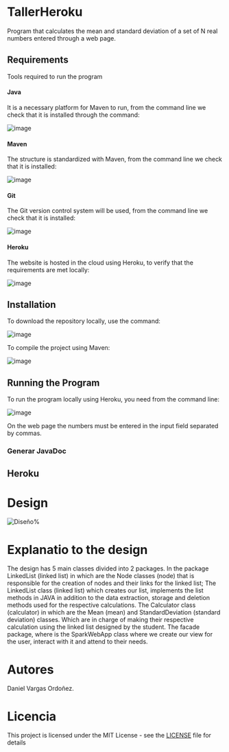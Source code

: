 # TallerHeroku

Program that calculates the mean and standard deviation of a set of N real numbers entered through a web page.

## Requirements

Tools required to run the program

#### Java

It is a necessary platform for Maven to run, from the command line we check that it is installed through the command:

![image](https://user-images.githubusercontent.com/50029247/107102176-a6e40600-67e7-11eb-8d10-780d59081bd4.png)

#### Maven

The structure is standardized with Maven, from the command line we check that it is installed:

![image](https://user-images.githubusercontent.com/50029247/107102289-06daac80-67e8-11eb-84cc-033d988321ac.png)


#### Git

The Git version control system will be used, from the command line we check that it is installed:

![image](https://user-images.githubusercontent.com/50029247/107102338-2eca1000-67e8-11eb-8743-0d0ae69bb1ac.png)

#### Heroku

The website is hosted in the cloud using Heroku, to verify that the requirements are met locally:

![image](https://user-images.githubusercontent.com/50029247/107102505-a5670d80-67e8-11eb-8092-3b45a084d9f5.png)

## Installation

To download the repository locally, use the command:

![image](https://user-images.githubusercontent.com/50029247/107102690-435ad800-67e9-11eb-8397-2fe8576a4273.png)

To compile the project using Maven:

![image](https://user-images.githubusercontent.com/50029247/107102739-5ff71000-67e9-11eb-9362-748893a253ad.png)


## Running the Program

To run the program locally using Heroku, you need from the command line:

![image](https://user-images.githubusercontent.com/50029247/107102947-f3304580-67e9-11eb-9d1e-7200b083e027.png)

On the web page the numbers must be entered in the input field separated by commas.

### Generar JavaDoc


## Heroku


# Design

![Diseño](https://user-images.githubusercontent.com/50029247/107302290-27ef0780-6a4b-11eb-9865-4963d5acb25e.png)%

# Explanatio to the design

The design has 5 main classes divided into 2 packages. In the package LinkedList (linked list) in which are the Node classes (node) that is responsible for the creation of nodes and their links for the linked list; The LinkedList class (linked list) which creates our list, implements the list methods in JAVA in addition to the data extraction, storage and deletion methods used for the respective calculations. The Calculator class (calculator) in which are the Mean (mean) and StandardDeviation (standard deviation) classes. Which are in charge of making their respective calculation using the linked list designed by the student. The facade package, where is the SparkWebApp class where we create our view for the user, interact with it and attend to their needs.

# Autores

Daniel Vargas Ordoñez.

# Licencia

This project is licensed under the MIT License - see the [LICENSE](LICENSE) file for details
